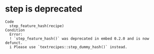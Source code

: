 # step is deprecated

    Code
      step_feature_hash(recipe)
    Condition
      Error:
      ! `step_feature_hash()` was deprecated in embed 0.2.0 and is now defunct.
      i Please use `textrecipes::step_dummy_hash()` instead.

